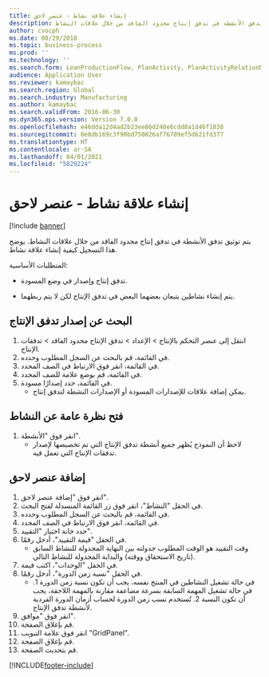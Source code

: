 ```yaml
---
title: إنشاء علاقة نشاط - عنصر لاحق
description: يتم توثيق تدفق الأنشطة في تدفق إنتاج محدود الفاقد من خلال علاقات النشاط.
author: cvocph
ms.date: 08/29/2018
ms.topic: business-process
ms.prod: ''
ms.technology: ''
ms.search.form: LeanProductionFlow, PlanActivity, PlanActivityRelationNew, PlanActivityLookup, DefaultDashboard
audience: Application User
ms.reviewer: kamaybac
ms.search.region: Global
ms.search.industry: Manufacturing
ms.author: kamaybac
ms.search.validFrom: 2016-06-30
ms.dyn365.ops.version: Version 7.0.0
ms.openlocfilehash: e46dda12d4ad2b23ee86d240e6cdd8a1d46f1838
ms.sourcegitcommit: 0e8db169c3f90bd750826af76709ef5d621fd377
ms.translationtype: HT
ms.contentlocale: ar-SA
ms.lasthandoff: 04/01/2021
ms.locfileid: "5829224"
---
```

# <a name="create-activity-relation---successor"></a>إنشاء علاقة نشاط - عنصر لاحق

[!include [banner](../../includes/banner.md)]

يتم توثيق تدفق الأنشطة في تدفق إنتاج محدود الفاقد من خلال علاقات النشاط. يوضح هذا التسجيل كيفية إنشاء علاقة نشاط.

المتطلبات الأساسية:

- تدفق إنتاج وإصدار في وضع المسودة. 

- يتم إنشاء نشاطين يتبعان بعضهما البعض في تدفق الإنتاج لكن لا يتم ربطهما.


## <a name="find-the-production-flow-version"></a>البحث عن إصدار تدفق الإنتاج 
1. انتقل إلى عنصر التحكم بالإنتاج > الإعداد > تدفق الإنتاج محدود الفاقد > تدفقات الإنتاج.
2. في القائمة، قم بالبحث عن السجل المطلوب وحدده.
3. في القائمة، انقر فوق الارتباط في الصف المحدد.
4. في القائمة، قم بوضع علامة للصف المحدد.
5. في القائمة، حدد إصدارًا مسودة.
    * يمكن إضافة علاقات للإصدارات المسودة أو الإصدارات النشطة لتدفق إنتاج.  

## <a name="open-the-activity-overview"></a>فتح نظرة عامة عن النشاط
1. انقر فوق "الأنشطة".
    * لاحظ أن النموذج يُظهر جميع أنشطة تدفق الإنتاج التي تم تخصيصها لإصدار تدفقات الإنتاج التي تعمل فيه.  

## <a name="add-a-successor"></a>إضافة عنصر لاحق
1. انقر فوق "إضافة عنصر لاحق".
2. في الحقل "النشاط"، انقر فوق زر القائمة المنسدلة لفتح البحث.
3. في القائمة، قم بالبحث عن السجل المطلوب وحدده.
4. في القائمة، انقر فوق الارتباط في الصف المحدد.
5. حدد خانة اختيار "التقييد".
6. في الحقل "قيمة التقييد"، أدخل رقمًا.
    * وقت التقييد هو الوقت المطلوب جدولته بين النهاية المجدولة للنشاط السابق (تاريخ الاستحقاق ووقته) والبداية المجدولة للنشاط التالي.  
7. في الحقل "الوحدات"، اكتب قيمة.
8. في الحقل "نسبة زمن الدورة"، أدخل رقمًا.
    * في حالة تشغيل النشاطين في المنتج نفسه، يجب أن تكون نسبة زمن الدورة 1. في حالة تشغيل المهمة السابقة بسرعة مضاعفة مقارنة بالمهمة اللاحقة، يجب أن تكون النسبة 2.   تُستخدم نسب زمن الدورة لحساب أزمان الدورة الفردية لأنشطة تدفق الإنتاج.  
9. انقر فوق "موافق".
10. قم بإغلاق الصفحة.
11. انقر فوق علامة التبويب "GridPanel".
12. قم بإغلاق الصفحة.
13. قم بتحديث الصفحة.



[!INCLUDE[footer-include](../../../includes/footer-banner.md)]